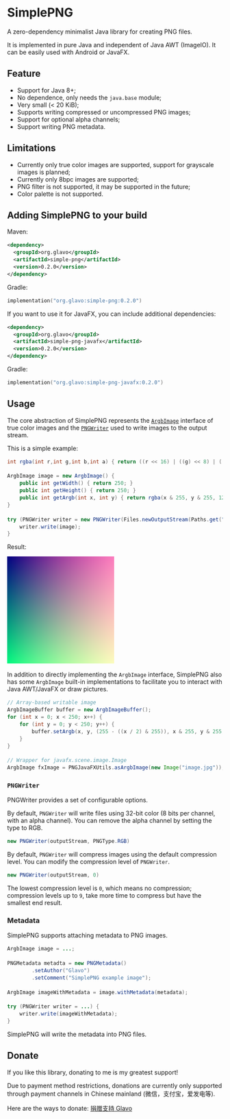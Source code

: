 # SimplePNG

A zero-dependency minimalist Java library for creating PNG files.

It is implemented in pure Java and independent of Java AWT (ImageIO).
It can be easily used with Android or JavaFX.

## Feature

* Support for Java 8+;
* No dependence, only needs the `java.base` module;
* Very small (< 20 KiB);
* Supports writing compressed or uncompressed PNG images;
* Support for optional alpha channels;
* Support writing PNG metadata.

## Limitations 

* Currently only true color images are supported, support for grayscale images is planned;
* Currently only 8bpc images are supported;
* PNG filter is not supported, it may be supported in the future;
* Color palette is not supported.

## Adding SimplePNG to your build

Maven:
```xml
<dependency>
  <groupId>org.glavo</groupId>
  <artifactId>simple-png</artifactId>
  <version>0.2.0</version>
</dependency>
```

Gradle:
```kotlin
implementation("org.glavo:simple-png:0.2.0")
```

If you want to use it for JavaFX, you can include additional dependencies:

```xml
<dependency>
  <groupId>org.glavo</groupId>
  <artifactId>simple-png-javafx</artifactId>
  <version>0.2.0</version>
</dependency>
```

Gradle:
```kotlin
implementation("org.glavo:simple-png-javafx:0.2.0")
```

## Usage

The core abstraction of SimplePNG represents the [`ArgbImage`](src/main/java/org/glavo/png/image/ArgbImage.java) interface 
of true color images and the [`PNGWriter`](src/main/java/org/glavo/png/PNGWriter.java) used to write images to the output stream.

This is a simple example:

```java
int rgba(int r,int g,int b,int a) { return ((r << 16) | ((g) << 8) | ((b)) | ((a) << 24)); }

ArgbImage image = new ArgbImage() {
    public int getWidth() { return 250; }
    public int getHeight() { return 250; }
    public int getArgb(int x, int y) { return rgba(x & 255, y & 255, 128, (255 - ((x / 2) & 255))); }
}

try (PNGWriter writer = new PNGWriter(Files.newOutputStream(Paths.get("gradient.png")))) {
    writer.write(image);
}
```

Result:

![gradient.png](image/example-1.png)

In addition to directly implementing the `ArgbImage` interface, 
SimplePNG also has some `ArgbImage` built-in implementations to facilitate you to interact with Java AWT/JavaFX or draw pictures.

```java
// Array-based writable image
ArgbImageBuffer buffer = new ArgbImageBuffer();
for (int x = 0; x < 250; x++) {
    for (int y = 0; y < 250; y++) {
        buffer.setArgb(x, y, (255 - ((x / 2) & 255)), x & 255, y & 255, 128);
    }
}

// Wrapper for javafx.scene.image.Image
ArgbImage fxImage = PNGJavaFXUtils.asArgbImage(new Image("image.jpg"));
```

### `PNGWriter`

PNGWriter provides a set of configurable options.

By default, `PNGWriter` will write files using 32-bit color (8 bits per channel, with an alpha channel).
You can remove the alpha channel by setting the type to RGB.

```java
new PNGWriter(outputStream, PNGType.RGB)
```

By default, `PNGWriter` will compress images using the default compression level.
You can modify the compression level of `PNGWriter`.

```java
new PNGWriter(outputStream, 0)
```

The lowest compression level is `0`, which means no compression;
compression levels up to `9`, take more time to compress but have the smallest end result.

### Metadata

SimplePNG supports attaching metadata to PNG images.

```java
ArgbImage image = ...;

PNGMetadata metadta = new PNGMetadata()
        .setAuthor("Glavo")
        .setComment("SimplePNG example image");

ArgbImage imageWithMetadata = image.withMetadata(metadata);

try (PNGWriter writer = ...) {
    writer.write(imageWithMetadata);
}
```

SimplePNG will write the metadata into PNG files.

## Donate

If you like this library, donating to me is my greatest support!

Due to payment method restrictions, donations are currently only supported through payment channels in Chinese mainland (微信，支付宝，爱发电等).

Here are the ways to donate: [捐赠支持 Glavo](https://donate.glavo.site/)
